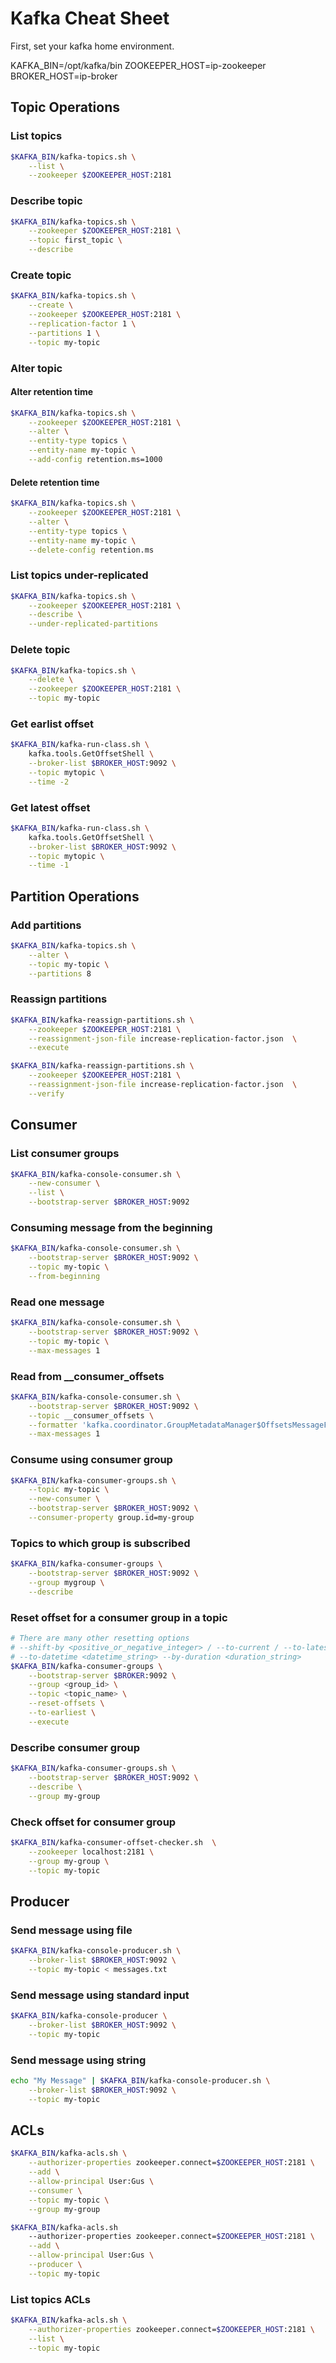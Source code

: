 # Kafka Cheat Sheet

First, set your kafka home environment.

KAFKA_BIN=/opt/kafka/bin
ZOOKEEPER_HOST=ip-zookeeper
BROKER_HOST=ip-broker

## Topic Operations

### List topics

```bash
$KAFKA_BIN/kafka-topics.sh \
    --list \
    --zookeeper $ZOOKEEPER_HOST:2181
```

### Describe topic

```bash
$KAFKA_BIN/kafka-topics.sh \
    --zookeeper $ZOOKEEPER_HOST:2181 \
    --topic first_topic \
    --describe
```

### Create topic

```bash
$KAFKA_BIN/kafka-topics.sh \
    --create \
    --zookeeper $ZOOKEEPER_HOST:2181 \
    --replication-factor 1 \
    --partitions 1 \
    --topic my-topic
```

### Alter topic

#### Alter retention time

```bash
$KAFKA_BIN/kafka-topics.sh \
    --zookeeper $ZOOKEEPER_HOST:2181 \
    --alter \
    --entity-type topics \
    --entity-name my-topic \
    --add-config retention.ms=1000
```

#### Delete retention time

```bash
$KAFKA_BIN/kafka-topics.sh \
    --zookeeper $ZOOKEEPER_HOST:2181 \
    --alter \
    --entity-type topics \
    --entity-name my-topic \
    --delete-config retention.ms
```

### List topics under-replicated

```bash
$KAFKA_BIN/kafka-topics.sh \
    --zookeeper $ZOOKEEPER_HOST:2181 \
    --describe \
    --under-replicated-partitions
```

### Delete topic

```bash
$KAFKA_BIN/kafka-topics.sh \
    --delete \
    --zookeeper $ZOOKEEPER_HOST:2181 \
    --topic my-topic
```

### Get earlist offset

```bash
$KAFKA_BIN/kafka-run-class.sh \
    kafka.tools.GetOffsetShell \
    --broker-list $BROKER_HOST:9092 \
    --topic mytopic \
    --time -2
```

### Get latest offset

```bash
$KAFKA_BIN/kafka-run-class.sh \
    kafka.tools.GetOffsetShell \
    --broker-list $BROKER_HOST:9092 \
    --topic mytopic \
    --time -1
```

## Partition Operations

### Add partitions

```bash
$KAFKA_BIN/kafka-topics.sh \
    --alter \
    --topic my-topic \
    --partitions 8
```

### Reassign partitions

```bash
$KAFKA_BIN/kafka-reassign-partitions.sh \
    --zookeeper $ZOOKEEPER_HOST:2181 \
    --reassignment-json-file increase-replication-factor.json  \
    --execute

$KAFKA_BIN/kafka-reassign-partitions.sh \
    --zookeeper $ZOOKEEPER_HOST:2181 \
    --reassignment-json-file increase-replication-factor.json  \
    --verify
```

## Consumer

### List consumer groups

```bash
$KAFKA_BIN/kafka-console-consumer.sh \
    --new-consumer \
    --list \
    --bootstrap-server $BROKER_HOST:9092
```

### Consuming message from the beginning

```bash
$KAFKA_BIN/kafka-console-consumer.sh \
    --bootstrap-server $BROKER_HOST:9092 \
    --topic my-topic \
    --from-beginning
```

### Read one message

```bash
$KAFKA_BIN/kafka-console-consumer.sh \
    --bootstrap-server $BROKER_HOST:9092 \
    --topic my-topic \
    --max-messages 1
```

### Read from __consumer_offsets

```bash
$KAFKA_BIN/kafka-console-consumer.sh \
    --bootstrap-server $BROKER_HOST:9092 \
    --topic __consumer_offsets \
    --formatter 'kafka.coordinator.GroupMetadataManager$OffsetsMessageFormatter' \
    --max-messages 1
```

### Consume using consumer group

```bash
$KAFKA_BIN/kafka-consumer-groups.sh \
    --topic my-topic \
    --new-consumer \
    --bootstrap-server $BROKER_HOST:9092 \
    --consumer-property group.id=my-group
```

### Topics to which group is subscribed

```bash
$KAFKA_BIN/kafka-consumer-groups \
    --bootstrap-server $BROKER_HOST:9092 \
    --group mygroup \
    --describe
```

### Reset offset for a consumer group in a topic

```bash
# There are many other resetting options
# --shift-by <positive_or_negative_integer> / --to-current / --to-latest / --to-offset <offset_integer>
# --to-datetime <datetime_string> --by-duration <duration_string>
$KAFKA_BIN/kafka-consumer-groups \
    --bootstrap-server $BROKER:9092 \
    --group <group_id> \
    --topic <topic_name> \
    --reset-offsets \
    --to-earliest \
    --execute
```

### Describe consumer group

```bash
$KAFKA_BIN/kafka-consumer-groups.sh \
    --bootstrap-server $BROKER_HOST:9092 \
    --describe \
    --group my-group
```

### Check offset for consumer group

```bash
$KAFKA_BIN/kafka-consumer-offset-checker.sh  \
    --zookeeper localhost:2181 \
    --group my-group \
    --topic my-topic
```

## Producer

### Send message using file

```bash
$KAFKA_BIN/kafka-console-producer.sh \
    --broker-list $BROKER_HOST:9092 \
    --topic my-topic < messages.txt
```

### Send message using standard input

```bash
$KAFKA_BIN/kafka-console-producer \
    --broker-list $BROKER_HOST:9092 \
    --topic my-topic
```

### Send message using string

```bash
echo "My Message" | $KAFKA_BIN/kafka-console-producer.sh \
    --broker-list $BROKER_HOST:9092 \
    --topic my-topic
```

## ACLs

```bash
$KAFKA_BIN/kafka-acls.sh \
    --authorizer-properties zookeeper.connect=$ZOOKEEPER_HOST:2181 \
    --add \
    --allow-principal User:Gus \
    --consumer \
    --topic my-topic \
    --group my-group
```

```bash
$KAFKA_BIN/kafka-acls.sh
    --authorizer-properties zookeeper.connect=$ZOOKEEPER_HOST:2181 \
    --add \
    --allow-principal User:Gus \
    --producer \
    --topic my-topic
```

### List topics ACLs

```bash
$KAFKA_BIN/kafka-acls.sh \
    --authorizer-properties zookeeper.connect=$ZOOKEEPER_HOST:2181 \
    --list \
    --topic my-topic
```
